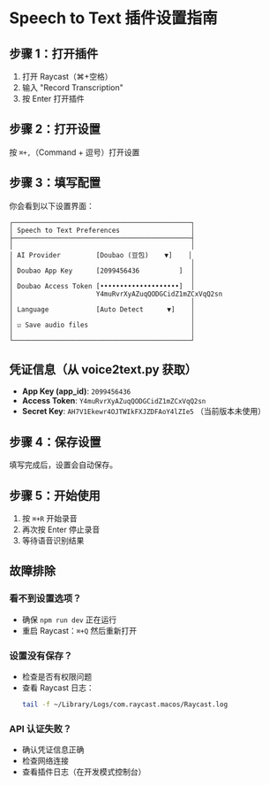 # Speech to Text 插件设置指南

## 步骤 1：打开插件
1. 打开 Raycast（⌘+空格）
2. 输入 "Record Transcription"
3. 按 Enter 打开插件

## 步骤 2：打开设置
按 `⌘+,`（Command + 逗号）打开设置

## 步骤 3：填写配置

你会看到以下设置界面：

```
┌─────────────────────────────────────────────┐
│ Speech to Text Preferences                  │
├─────────────────────────────────────────────┤
│                                             │
│ AI Provider         [Doubao (豆包)    ▼]    │
│                                             │
│ Doubao App Key      [2099456436          ]  │
│                                             │
│ Doubao Access Token [••••••••••••••••••••]  │
│                     Y4muRvrXyAZuqQODGCidZ1mZCxVqQ2sn
│                                             │
│ Language            [Auto Detect      ▼]    │
│                                             │
│ ☑ Save audio files                          │
│                                             │
└─────────────────────────────────────────────┘
```

## 凭证信息（从 voice2text.py 获取）

- **App Key (app_id)**: `2099456436`
- **Access Token**: `Y4muRvrXyAZuqQODGCidZ1mZCxVqQ2sn`
- **Secret Key**: `AH7V1Ekewr4OJTWIkFXJZDFAoY4lZIe5` （当前版本未使用）

## 步骤 4：保存设置
填写完成后，设置会自动保存。

## 步骤 5：开始使用
1. 按 `⌘+R` 开始录音
2. 再次按 Enter 停止录音
3. 等待语音识别结果

## 故障排除

### 看不到设置选项？
- 确保 `npm run dev` 正在运行
- 重启 Raycast：`⌘+Q` 然后重新打开

### 设置没有保存？
- 检查是否有权限问题
- 查看 Raycast 日志：
  ```bash
  tail -f ~/Library/Logs/com.raycast.macos/Raycast.log
  ```

### API 认证失败？
- 确认凭证信息正确
- 检查网络连接
- 查看插件日志（在开发模式控制台）